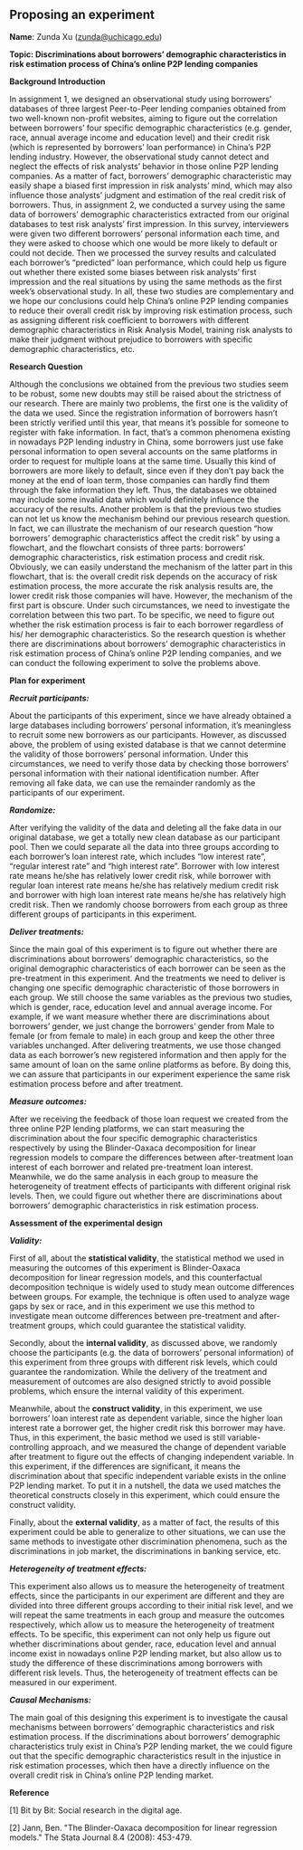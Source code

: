 ## Proposing an experiment

**Name**: Zunda Xu (zunda@uchicago.edu)

**Topic: Discriminations about borrowers’ demographic characteristics in risk estimation process of China’s online P2P lending companies****Background Introduction**

In assignment 1, we designed an observational study using borrowers’ databases of three largest Peer-to-Peer lending companies obtained from two well-known non-profit websites, aiming to figure out the correlation between borrowers’ four specific demographic characteristics (e.g. gender, race, annual average income and education level) and their credit risk (which is represented by borrowers’ loan performance) in China’s P2P lending industry. However, the observational study cannot detect and neglect the effects of risk analysts’ behavior in those online P2P lending companies. As a matter of fact, borrowers’ demographic characteristic may easily shape a biased first impression in risk analysts’ mind, which may also influence those analysts’ judgment and estimation of the real credit risk of borrowers. Thus, in assignment 2, we conducted a survey using the same data of borrowers’ demographic characteristics extracted from our original databases to test risk analysts’ first impression. In this survey, interviewers were given two different borrowers’ personal information each time, and they were asked to choose which one would be more likely to default or could not decide. Then we processed the survey results and calculated each borrower’s “predicted” loan performance, which could help us figure out whether there existed some biases between risk analysts’ first impression and the real situations by using the same methods as the first week’s observational study. In all, these two studies are complementary and we hope our conclusions could help China’s online P2P lending companies to reduce their overall credit risk by improving risk estimation process, such as assigning different risk coefficient to borrowers with different demographic characteristics in Risk Analysis Model, training risk analysts to make their judgment without prejudice to borrowers with specific demographic characteristics, etc. 

**Research Question**

Although the conclusions we obtained from the previous two studies seem to be robust, some new doubts may still be raised about the strictness of our research. There are mainly two problems, the first one is the validity of the data we used.  Since the registration information of borrowers hasn’t been strictly verified until this year, that means it’s possible for someone to register with fake information. In fact, that’s a common phenomena existing in nowadays P2P lending industry in China, some borrowers just use fake personal information to open several accounts on the same platforms in order to request for multiple loans at the same time. Usually this kind of borrowers are more likely to default, since even if they don’t pay back the money at the end of loan term, those companies can hardly find them through the fake information they left. Thus, the databases we obtained may include some invalid data which would definitely influence the accuracy of the results. Another problem is that the previous two studies can not let us know the mechanism behind our previous research question. In fact, we can illustrate the mechanism of our research question “how borrowers’ demographic characteristics affect the credit risk” by using a flowchart, and the flowchart consists of three parts: borrowers’ demographic characteristics, risk estimation process and credit risk. Obviously, we can easily understand the mechanism of the latter part in this flowchart, that is: the overall credit risk depends on the accuracy of risk estimation process, the more accurate the risk analysis results are, the lower credit risk those companies will have. However, the mechanism of the first part is obscure. Under such circumstances, we need to investigate the correlation between this two part. To be specific, we need to figure out whether the risk estimation process is fair to each borrower regardless of his/ her demographic characteristics. So the research question is whether there are discriminations about borrowers’ demographic characteristics in risk estimation process of China’s online P2P lending companies, and we can conduct the following experiment to solve the problems above.

**Plan for experiment**

***Recruit participants:***
About the participants of this experiment, since we have already obtained a large databases including borrowers’ personal information, it’s meaningless to recruit some new borrowers as our participants. However, as discussed above, the problem of using existed database is that we cannot determine the validity of those borrowers’ personal information. Under this circumstances, we need to verify those data by checking those borrowers’ personal information with their national identification number. After removing all fake data, we can use the remainder randomly as the participants of our experiment.***Randomize:***
After verifying the validity of the data and deleting all the fake data in our original database, we get a totally new clean database as our participant pool. Then we could separate all the data into three groups according to each borrower’s loan interest rate, which includes “low interest rate”, “regular interest rate” and “high interest rate”. Borrower with low interest rate means he/she has relatively lower credit risk, while borrower with regular loan interest rate means he/she has relatively medium credit risk and borrower with high loan interest rate means he/she has relatively high credit risk. Then we randomly choose borrowers from each group as three different groups of participants in this experiment.***Deliver treatments:***
Since the main goal of this experiment is to figure out whether there are discriminations about borrowers’ demographic characteristics, so the original demographic characteristics of each borrower can be seen as the pre-treatment in this experiment. And the treatments we need to deliver is changing one specific demographic characteristic of those borrowers in each group. We still choose the same variables as the previous two studies, which is gender, race, education level and annual average income.  For example, if we want measure whether there are discriminations about borrowers’ gender, we just change the borrowers’ gender from Male to female (or from female to male) in each group and keep the other three variables unchanged. After delivering treatments, we use those changed data as each borrower’s new registered information and then apply for the same amount of loan on the same online platforms as before. By doing this, we can assure that participants in our experiment experience the same risk estimation process before and after treatment.***Measure outcomes:***
After we receiving the feedback of those loan request we created from the three online P2P lending platforms, we can start measuring the discrimination about the four specific demographic characteristics respectively by using the Blinder-Oaxaca decomposition for linear regression models to compare the differences between after-treatment loan interest of each borrower and related pre-treatment loan interest. Meanwhile, we do the same analysis in each group to measure the heterogeneity of treatment effects of participants with different original risk levels. Then, we could figure out whether there are discriminations about borrowers’ demographic characteristics in risk estimation process. **Assessment of the experimental design**

***Validity:***

First of all, about the **statistical validity**, the statistical method we used in measuring the outcomes of this experiment is Blinder-Oaxaca decomposition for linear regression models, and this counterfactual decomposition technique is widely used to study mean outcome differences between groups. For example, the technique is often used to analyze wage gaps by sex or race, and in this experiment we use this method to investigate mean outcome differences between pre-treatment and after-treatment groups, which could guarantee the statistical validity.Secondly, about the **internal validity**, as discussed above, we randomly choose the participants (e.g. the data of borrowers’ personal information) of this experiment from three groups with different risk levels, which could guarantee the randomization. While the delivery of the treatment and measurement of outcomes are also designed strictly to avoid possible problems, which ensure the internal validity of this experiment.Meanwhile, about the **construct validity**, in this experiment, we use borrowers’ loan interest rate as dependent variable, since the higher loan interest rate a borrower get, the higher credit risk this borrower may have. Thus, in this experiment, the basic method we used is still variable-controlling approach, and we measured the change of dependent variable after treatment to figure out the effects of changing independent variable. In this experiment, if the differences are significant, it means the discrimination about that specific independent variable exists in the online P2P lending market. To put it in a nutshell, the data we used matches the theoretical constructs closely in this experiment, which could ensure the construct validity.Finally, about the **external validity**, as a matter of fact, the results of this experiment could be able to generalize to other situations, we can use the same methods to investigate other discrimination phenomena, such as the discriminations in job market, the discriminations in banking service, etc. ***Heterogeneity of treatment effects:***

This experiment also allows us to measure the heterogeneity of treatment effects, since the participants in our experiment are different and they are divided into three different groups according to their initial risk level, and we will repeat the same treatments in each group and measure the outcomes respectively, which allow us to measure the heterogeneity of treatment effects. To be specific, this experiment can not only help us figure out whether discriminations about gender, race, education level and annual income exist in nowadays online P2P lending market, but also allow us to study the difference of these discriminations among borrowers with different risk levels. Thus, the heterogeneity of treatment effects can be measured in our experiment.***Causal Mechanisms:***

The main goal of this designing this experiment is to investigate the causal mechanisms between borrowers’ demographic characteristics and risk estimation process. If the discriminations about borrowers’ demographic characteristics truly exist in China’s P2P lending market, the we could figure out that the specific demographic characteristics result in the injustice in risk estimation processes, which then have a directly influence on the overall credit risk in China’s online P2P lending market.**Reference**
[1] Bit by Bit: Social research in the digital age.
[2] Jann, Ben. "The Blinder-Oaxaca decomposition for linear regression models." The Stata Journal 8.4 (2008): 453-479.